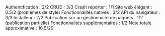 Authentification : 2/2
CRUD : 3/3
Crash reporter : 1/1
Site web élégant : 0.5/2 (problèmes de style)
Fonctionnalités natives : 3/3
API du navigateur : 3/3
Installeur : 2/2
Publication sur un gestionnaire de paquets : 1/2 (publication partielle)
Fonctionnalités supplémentaires : 1/2
Note totale approximative : 16.5/20